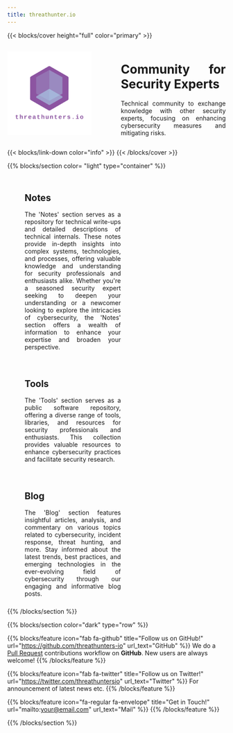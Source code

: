 ```yaml
---
title: threathunter.io
---
```


{{< blocks/cover height="full" color="primary" >}}
<div style="display: flex; align-items: center;">
    <div style="flex: 1; margin-right: 20px;">
        <img src="images/logo_transparent.png" alt="Description of the image" width="80%">
    </div>
    <div style="flex: 1; text-align: justify;">
        <h1>Community for Security Experts</h1>
        <p>Technical community to exchange knowledge with other security experts, focusing on enhancing cybersecurity measures and mitigating risks.</p>
    </div>
</div>

{{< blocks/link-down color="info" >}}
{{< /blocks/cover >}}


{{% blocks/section color= "light" type="container" %}}
<div style="display: flex; flex-wrap: wrap;">
    <div style="flex: 0 0 50%; display: flex; align-items: top; padding: 10px;">
        <i class="fa-solid fa-clipboard" style="font-size: 50px; margin-right: 30px;"></i>
        <div style="flex: 1; text-align: justify;">
            <h2>Notes</h2>
            <p>The 'Notes' section serves as a repository for technical write-ups and detailed descriptions of technical internals. These notes provide in-depth insights into complex systems, technologies, and processes, offering valuable knowledge and understanding for security professionals and enthusiasts alike. Whether you're a seasoned security expert seeking to deepen your understanding or a newcomer looking to explore the intricacies of cybersecurity, the 'Notes' section offers a wealth of information to enhance your expertise and broaden your perspective.</p>
        </div>
    </div>
    <div style="flex: 0 0 50%; display: flex; align-items: top; padding: 10px;">
        <i class="fa-solid fa-gear" style="font-size: 50px; margin-right: 30px;"></i>
        <div style="flex: 1; text-align: justify;">
            <h2>Tools</h2>
            <p>The 'Tools' section serves as a public software repository, offering a diverse range of tools, libraries, and resources for security professionals and enthusiasts. This collection provides valuable resources to enhance cybersecurity practices and facilitate security research.</p>
        </div>
    </div>
    <div style="flex: 0 0 50%; display: flex; align-items: top; padding: 10px;">
        <i class="fa-brands fa-blogger" style="font-size: 50px; margin-right: 30px;"></i>
        <div style="flex: 1; text-align: justify;">
            <h2>Blog</h2>
            <p>The 'Blog' section features insightful articles, analysis, and commentary on various topics related to cybersecurity, incident response, threat hunting, and more. Stay informed about the latest trends, best practices, and emerging technologies in the ever-evolving field of cybersecurity through our engaging and informative blog posts.</p>
        </div>
    </div>  
</div>
{{% /blocks/section %}}

{{% blocks/section color="dark" type="row" %}}

{{% blocks/feature icon="fab fa-github" title="Follow us on GitHub!" url="https://github.com/threathunters-io" url_text="GitHub" %}}
We do a [Pull Request](https://github.com/google/docsy-example/pulls) contributions workflow on **GitHub**. New users are always welcome!
{{% /blocks/feature %}}

{{% blocks/feature icon="fab fa-twitter" title="Follow us on Twitter!" url="https://twitter.com/threathuntersio" url_text="Twitter" %}}
For announcement of latest news etc.
{{% /blocks/feature %}}

{{% blocks/feature icon="fa-regular fa-envelope" title="Get in Touch!" url="mailto:your@email.com" url_text="Mail" %}}
{{% /blocks/feature %}}

{{% /blocks/section %}}